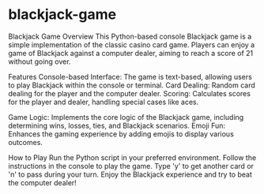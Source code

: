 # blackjack-game
Blackjack Game
Overview
This Python-based console Blackjack game is a simple implementation of the classic casino card game.
Players can enjoy a game of Blackjack against a computer dealer, aiming to reach a score of 21 without going over.

Features
Console-based Interface: The game is text-based, allowing users to play Blackjack within the console or terminal.
Card Dealing: Random card dealing for the player and the computer dealer.
Scoring: Calculates scores for the player and dealer, handling special cases like aces.

Game Logic: Implements the core logic of the Blackjack game, including determining wins, losses, ties, and Blackjack scenarios.
Emoji Fun: Enhances the gaming experience by adding emojis to display various outcomes.

How to Play
Run the Python script in your preferred environment.
Follow the instructions in the console to play the game.
Type 'y' to get another card or 'n' to pass during your turn.
Enjoy the Blackjack experience and try to beat the computer dealer!
